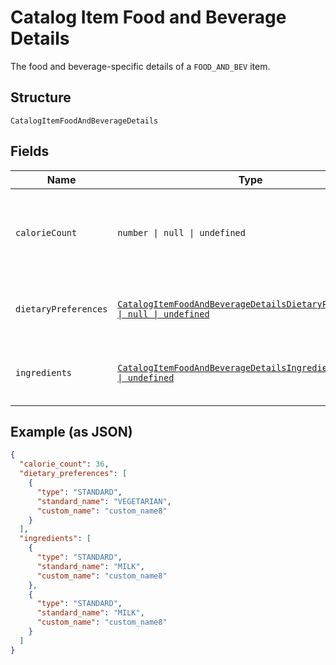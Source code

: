 <!-- Optimized: 2025-10-06 -->
<!-- RPM: 1.6.2.1.1.6.2.1_catalog-item-food-and-beverage-details_20251006 -->
<!-- Session: E2E RPM DNA Application -->
<!-- AOM: RND (Reggie & Dro) -->
<!-- COI: TECHNOLOGY -->
<!-- RPM: HIGH -->
<!-- ACTION: BUILD -->


# Catalog Item Food and Beverage Details

The food and beverage-specific details of a `FOOD_AND_BEV` item.

## Structure

`CatalogItemFoodAndBeverageDetails`

## Fields

| Name | Type | Tags | Description |
|  --- | --- | --- | --- |
| `calorieCount` | `number \| null \| undefined` | Optional | The calorie count (in the unit of kcal) for the `FOOD_AND_BEV` type of items. |
| `dietaryPreferences` | [`CatalogItemFoodAndBeverageDetailsDietaryPreference[] \| null \| undefined`](../../doc/models/catalog-item-food-and-beverage-details-dietary-preference.md) | Optional | The dietary preferences for the `FOOD_AND_BEV` item. |
| `ingredients` | [`CatalogItemFoodAndBeverageDetailsIngredient[] \| null \| undefined`](../../doc/models/catalog-item-food-and-beverage-details-ingredient.md) | Optional | The ingredients for the `FOOD_AND_BEV` type item. |

## Example (as JSON)

```json
{
  "calorie_count": 36,
  "dietary_preferences": [
    {
      "type": "STANDARD",
      "standard_name": "VEGETARIAN",
      "custom_name": "custom_name8"
    }
  ],
  "ingredients": [
    {
      "type": "STANDARD",
      "standard_name": "MILK",
      "custom_name": "custom_name8"
    },
    {
      "type": "STANDARD",
      "standard_name": "MILK",
      "custom_name": "custom_name8"
    }
  ]
}
```
